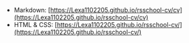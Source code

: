 - Markdown: [https://Lexa1102205.github.io/rsschool-cv/cv](https://Lexa1102205.github.io/rsschool-cv/cv)
- HTML & CSS: [https://Lexa1102205.github.io/rsschool-cv/](https://Lexa1102205.github.io/rsschool-cv/)
